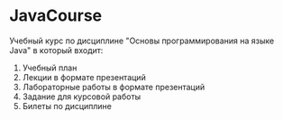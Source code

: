 # JavaCourse
Учебный курс по дисциплине "Основы программирования на языке Java" в который входит:
1. Учебный план
2. Лекции в формате презентаций
3. Лабораторные работы в формате презентаций
4. Задание для курсовой работы
5. Билеты по дисциплине
